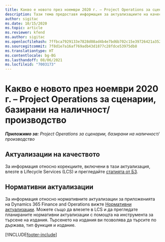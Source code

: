 ```yaml
---
title: Какво е новото през ноември 2020 г. – Project Operations за сценарии, базирани на наличност/производство
description: Тази тема предоставя информация за актуализациите на качеството, налични в изданието на Project Operations от ноември 2020 г. за сценарии, базирани на наличност/производство.
author: sigitac
ms.date: 10/15/2020
ms.topic: article
ms.reviewer: kfend
ms.author: sigitac
ms.openlocfilehash: 7ffbca7929133e7828d08ad4b4e7bd6b702c15e39726421a35241d23d1123f48
ms.sourcegitcommit: 7f8d1e7a16af769adb43d1877c28fdce53975db8
ms.translationtype: HT
ms.contentlocale: bg-BG
ms.lasthandoff: 08/06/2021
ms.locfileid: "7003173"
---
```

# <a name="whats-new-november-2020---project-operations-for-stockedproduction-based-scenarios"></a>Какво е новото през ноември 2020 г. – Project Operations за сценарии, базирани на наличност/производство

_**Приложимо за:** Project Operations за сценарии, базирани на наличност/производство_

## <a name="quality-updates"></a>Актуализации на качеството

За информация относно корекциите, включени в тази актуализация, влезте в Lifecycle Services (LCS) и прегледайте [статията от БЗ](https://fix.lcs.dynamics.com/Issue/Details?bugId=488609&amp;dbType=3&amp;qc=8251e8e1d5e2386de850599926c1adc3fec8e2ba25308036d22cdfe0a1c28fc7).

## <a name="regulatory-updates"></a>Нормативни актуализации

За информация относно нормативните актуализации за приложенията на Dynamics 365 Finance and Operations вижте [Нормативни актуализации](/dynamics365/finance/localizations/regulatory-updates). Можете също да влезете в LCS и да прегледате планираните нормативни актуализации с помощта на инструмента за търсене на издания. Търсенето на издания ви позволява да търсите по държава, тип функция и издание.


[!INCLUDE[footer-include](../../includes/footer-banner.md)]